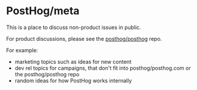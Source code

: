 # PostHog/meta

This is a place to discuss non-product issues in public.

For product discussions, please see the [posthog/posthog](https://github.com/posthog/posthog) repo.

For example:

- marketing topics such as ideas for new content
- dev rel topics for campaigns, that don't fit into posthog/posthog.com or the posthog/posthog repo
- random ideas for how PostHog works internally
